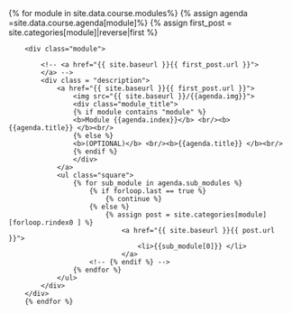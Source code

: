 <!-- <div class="syllabus">
         <div class="LiveSession">
         <a href="{{ site.baseurl }}/Opening/index.html">
            <img src="{{ site.baseurl }}/img/opening.png">
           <b> OPENING SESSION </b><br/></a>
        </div>
</div> -->
<div class="module_container">
        {% for module in site.data.course.modules%}
        {% assign agenda =site.data.course.agenda[module]%}
        {% assign first_post = site.categories[module]|reverse|first %}

        <div class="module">
            
            <!-- <a href="{{ site.baseurl }}{{ first_post.url }}">
            </a> -->
            <div class = "description">
                <a href="{{ site.baseurl }}{{ first_post.url }}">
                    <img src="{{ site.baseurl }}/{{agenda.img}}">
                    <div class="module_title">
                    {% if module contains "module" %}
                    <b>Module {{agenda.index}}</b> <br/><b>{{agenda.title}} </b><br/>
                    {% else %}
                    <b>(OPTIONAL)</b> <br/><b>{{agenda.title}} </b><br/> 
                    {% endif %}
                    </div>
                </a>
                <ul class="square">
                    {% for sub_module in agenda.sub_modules %}
                        {% if forloop.last == true %}
                            {% continue %}
                        {% else %} 
                            {% assign post = site.categories[module][forloop.rindex0 ] %}
                                <a href="{{ site.baseurl }}{{ post.url }}">
                                    <li>{{sub_module[0]}} </li>
                                </a>
                        <!-- {% endif %} -->
                    {% endfor %}
                </ul>
            </div>
        </div>
        {% endfor %}
</div>
<!-- <div class="syllabus">
        <div class="LiveSession">     
            <a href="{{ site.baseurl }}/Closing/index.html">
            <img src="{{ site.baseurl }}/img/closing.png">
                <b> CLOSING SESSION </b><br/>
                </a>
        </div>
</div> -->